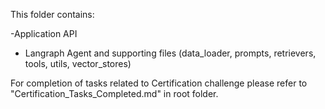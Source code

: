 This folder contains:

-Application API

- Langraph Agent and supporting files (data_loader, prompts, retrievers, tools, utils, vector_stores)

For completion of tasks related to Certification challenge please refer to "Certification_Tasks_Completed.md"
in root folder.